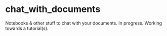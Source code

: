 # chat_with_documents
Notebooks &amp; other stuff to chat with your documents. In progress. Working towards a tutorial(s).
